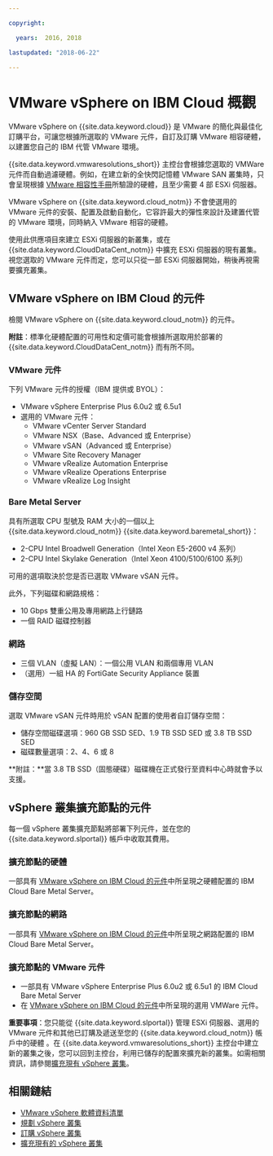 ```yaml
---

copyright:

  years:  2016, 2018

lastupdated: "2018-06-22"

---
```


# VMware vSphere on IBM Cloud 概觀

VMware vSphere on {{site.data.keyword.cloud}} 是 VMware 的簡化與最佳化訂購平台，可讓您根據所選取的 VMware 元件，自訂及訂購 VMware 相容硬體，以建置您自己的 IBM 代管 VMware 環境。

{{site.data.keyword.vmwaresolutions_short}} 主控台會根據您選取的 VMWare 元件而自動過濾硬體。例如，在建立新的全快閃記憶體 VMware SAN 叢集時，只會呈現根據 [VMware 相容性手冊](https://www.vmware.com/resources/compatibility/search.php)所驗證的硬體，且至少需要 4 部 ESXi 伺服器。

VMware vSphere on {{site.data.keyword.cloud_notm}} 不會使選用的 VMware 元件的安裝、配置及啟動自動化，它容許最大的彈性來設計及建置代管的 VMware 環境，同時納入 VMware 相容的硬體。

使用此供應項目來建立 ESXi 伺服器的新叢集，或在 {{site.data.keyword.CloudDataCent_notm}} 中擴充 ESXi 伺服器的現有叢集。視您選取的 VMware 元件而定，您可以只從一部 ESXi 伺服器開始，稍後再視需要擴充叢集。

## VMware vSphere on IBM Cloud 的元件

檢閱 VMware vSphere on {{site.data.keyword.cloud_notm}} 的元件。

**附註**：標準化硬體配置的可用性和定價可能會根據所選取用於部署的 {{site.data.keyword.CloudDataCent_notm}} 而有所不同。

### VMware 元件

下列 VMware 元件的授權（IBM 提供或 BYOL）：
* VMware vSphere Enterprise Plus 6.0u2 或 6.5u1
* 選用的 VMware 元件：
   * VMware vCenter Server Standard
   * VMware NSX（Base、Advanced 或 Enterprise）
   * VMware vSAN（Advanced 或 Enterprise）
   * VMware Site Recovery Manager
   * VMware vRealize Automation Enterprise
   * VMware vRealize Operations Enterprise
   * VMware vRealize Log Insight

### Bare Metal Server

具有所選取 CPU 型號及 RAM 大小的一個以上 {{site.data.keyword.cloud_notm}} {{site.data.keyword.baremetal_short}}：
* 2-CPU Intel Broadwell Generation（Intel Xeon E5-2600 v4 系列）
* 2-CPU Intel Skylake Generation（Intel Xeon 4100/5100/6100 系列）

可用的選項取決於您是否已選取 VMware vSAN 元件。

此外，下列磁碟和網路規格：
* 10 Gbps 雙重公用及專用網路上行鏈路
* 一個 RAID 磁碟控制器

### 網路

* 三個 VLAN（虛擬 LAN）：一個公用 VLAN 和兩個專用 VLAN
* （選用）一組 HA 的 FortiGate Security Appliance 裝置

### 儲存空間

選取 VMware vSAN 元件時用於 vSAN 配置的使用者自訂儲存空間：
* 儲存空間磁碟選項：960 GB SSD SED、1.9 TB SSD SED 或 3.8 TB SSD SED
* 磁碟數量選項：2、4、6 或 8

**附註：**當 3.8 TB SSD（固態硬碟）磁碟機在正式發行至資料中心時就會予以支援。

## vSphere 叢集擴充節點的元件

每一個 vSphere 叢集擴充節點將部署下列元件，並在您的 {{site.data.keyword.slportal}} 帳戶中收取其費用。

### 擴充節點的硬體

一部具有 [VMware vSphere on IBM Cloud 的元件](../vsphere/vs_vsphereclusteroverview.html#components-of-vmware-vsphere-on-ibm-cloud)中所呈現之硬體配置的 IBM Cloud Bare Metal Server。

### 擴充節點的網路

一部具有 [VMware vSphere on IBM Cloud 的元件](../vsphere/vs_vsphereclusteroverview.html#components-of-vmware-vsphere-on-ibm-cloud)中所呈現之網路配置的 IBM Cloud Bare Metal Server。

### 擴充節點的 VMware 元件

* 一部具有 VMware vSphere Enterprise Plus 6.0u2 或 6.5u1 的 IBM Cloud Bare Metal Server  
* 在 [VMware vSphere on IBM Cloud 的元件](../vsphere/vs_vsphereclusteroverview.html#components-of-vmware-vsphere-on-ibm-cloud)中所呈現的選用 VMWare 元件。

**重要事項**：您只能從 {{site.data.keyword.slportal}} 管理 ESXi 伺服器、選用的 VMware 元件和其他已訂購及遞送至您的 {{site.data.keyword.cloud_notm}} 帳戶中的硬體 。在 {{site.data.keyword.vmwaresolutions_short}} 主控台中建立新的叢集之後，您可以回到主控台，利用已儲存的配置來擴充新的叢集。如需相關資訊，請參閱[擴充現有 vSphere 叢集](vs_scalingexistingclusters.html)。

## 相關鏈結

* [VMware vSphere 軟體資料清單](vs_bom.html)
* [規劃 vSphere 叢集](vs_planning.html)
* [訂購 vSphere 叢集](vs_orderinginstances.html)
* [擴充現有的 vSphere 叢集](vs_scalingexistingclusters.html)
